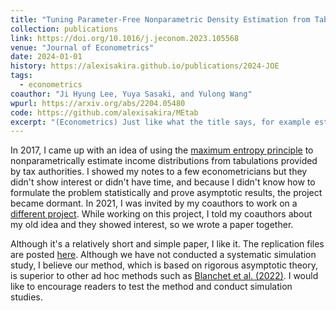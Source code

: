 ```yaml
---
title: "Tuning Parameter-Free Nonparametric Density Estimation from Tabulated Summary Data"
collection: publications
link: https://doi.org/10.1016/j.jeconom.2023.105568
venue: "Journal of Econometrics"
date: 2024-01-01
history: https://alexisakira.github.io/publications/2024-JOE
tags:
  - econometrics
coauthor: "Ji Hyung Lee, Yuya Sasaki, and Yulong Wang"
wpurl: https://arxiv.org/abs/2204.05480
code: https://github.com/alexisakira/MEtab
excerpt: "(Econometrics) Just like what the title says, for example estimation of income distributions from tax returns data."
---
```


In 2017, I came up with an idea of using the [maximum entropy principle](https://en.wikipedia.org/wiki/Principle_of_maximum_entropy) to nonparametrically estimate income distributions from tabulations provided by tax authorities. I showed my notes to a few econometricians but they didn't show interest or didn't have time, and because I didn't know how to formulate the problem statistically and prove asymptotic results, the project became dormant. In 2021, I was invited by my coauthors to work on a [different project](https://arxiv.org/abs/2105.10007). While working on this project, I told my coauthors about my old idea and they showed interest, so we wrote a paper together.

Although it's a relatively short and simple paper, I like it. The replication files are posted [here](https://github.com/alexisakira/MEtab). Although we have not conducted a systematic simulation study, I believe our method, which is based on rigorous asymptotic theory, is superior to other ad hoc methods such as [Blanchet et al. (2022)](https://doi.org/10.1111/roiw.12510). I would like to encourage readers to test the method and conduct simulation studies.